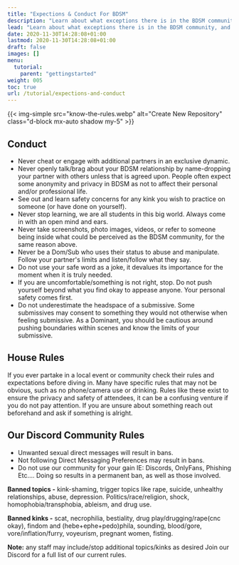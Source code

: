 ```yaml
---
title: "Expections & Conduct For BDSM"
description: "Learn about what exceptions there is in the BDSM community, and the type of conduct you should strive for as you dive deeper in the world."
lead: "Learn about what exceptions there is in the BDSM community, and the type of conduct you should strive for as you dive deeper in the world."
date: 2020-11-30T14:28:08+01:00
lastmod: 2020-11-30T14:28:08+01:00
draft: false
images: []
menu:
  tutorial:
    parent: "gettingstarted"
weight: 005
toc: true
url: /tutorial/expections-and-conduct
---
```


{{< img-simple src="know-the-rules.webp" alt="Create New Repository" class="d-block mx-auto shadow my-5" >}}

## Conduct

- Never cheat or engage with additional partners in an exclusive dynamic.
- Never openly talk/brag about your BDSM relationship by name-dropping your partner with others unless that is agreed upon. People often expect some anonymity and privacy in BDSM as not to affect their personal and/or professional life.
- See out and learn safety concerns for any kink you wish to practice on someone (or have done on yourself).
- Never stop learning, we are all students in this big world. Always come in with an open mind and ears.
- Never take screenshots, photo images, videos, or refer to someone being inside what could be perceived as the BDSM community, for the same reason above.
- Never be a Dom/Sub who uses their status to abuse and manipulate. Follow your partner's limits and listen/follow what they say.
- Do not use your safe word as a joke, it devalues its importance for the moment when it is truly needed.
- If you are uncomfortable/something is not right, stop. Do not push yourself beyond what you find okay to appease anyone. Your personal safety comes first.
- Do not underestimate the headspace of a submissive. Some submissives may consent to something they would not otherwise when feeling submissive. As a Dominant, you should be cautious around pushing boundaries within scenes and know the limits of your submissive.

## House Rules

If you ever partake in a local event or community check their rules and expectations before diving in. Many have specific rules that may not be obvious, such as no phone/camera use or drinking. Rules like these exist to ensure the privacy and safety of attendees, it can be a confusing venture if you do not pay attention. If you are unsure about something reach out beforehand and ask if something is alright.

## Our Discord Community Rules

- Unwanted sexual direct messages will result in bans.
- Not following Direct Messaging Preferences may result in bans.
- Do not use our community for your gain IE: Discords, OnlyFans, Phishing Etc…. Doing so results in a permanent ban, as well as those involved.

**Banned topics -** kink-shaming, trigger topics like rape, suicide, unhealthy relationships, abuse, depression. Politics/race/religion, shock, homophobia/transphobia, ableism, and drug use.

**Banned kinks -** scat, necrophilia, bestiality, drug play/drugging/rape(cnc okay), findom and (hebe+ephe+pedo)phila, sounding, blood/gore, vore/inflation/furry, voyeurism, pregnant women, fisting.

**Note:** any staff may include/stop additional topics/kinks as desired
Join our Discord for a full list of our current rules.

